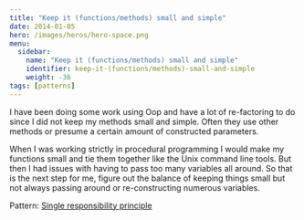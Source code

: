 ```yaml
---
title: "Keep it (functions/methods) small and simple"
date: 2014-01-05
hero: /images/heros/hero-space.png
menu:
  sidebar:
    name: "Keep it (functions/methods) small and simple"
    identifier: keep-it-(functions/methods)-small-and-simple
    weight: -36
tags: [patterns]
---
```


<p>I have been doing some work using&nbsp;Oop and have a lot of re-factoring to do since I did not keep my methods small and simple. Often they use other methods or presume a certain amount of constructed parameters.</p>

<p>When I was working strictly in procedural programming I would make my functions small and tie them together like the Unix command line tools. But then I had issues with having to pass too many variables all around. So that is the next step for me, figure out the balance of keeping things small but not always passing around or re-constructing numerous variables.</p>

<p>Pattern:&nbsp;<a href="http://en.wikipedia.org/wiki/Single_responsibility_principle" target="_blank">Single responsibility principle</a></p>
